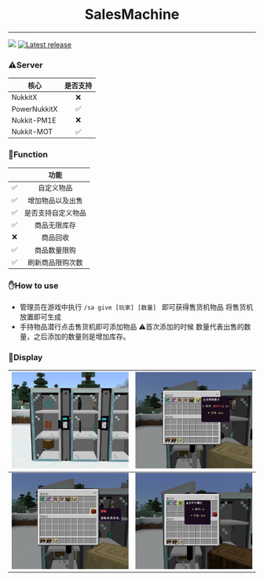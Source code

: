 # <div align="center">SalesMachine</div>  

------
![](https://img.shields.io/badge/license-GPL3.0-blue) <a href="https://github.com/Sobadfish/SalesMachine/releases/latest" alt="Latest release">
<img src="https://img.shields.io/github/v/release/Sobadfish/SalesMachine?include_prereleases" alt="Latest release">
</a>

### ⚠️Server

| 核心           | 是否支持 |
|--------------|:----:|
| NukkitX      |  ❌   |
| PowerNukkitX |  ✅   |
| Nukkit-PM1E  |  ❌   |
| Nukkit-MOT   |  ✅   |

### 📝Function
|     |    功能     |
|:---:|:---------:|
|  ✅  | 自定义物品  |
|  ✅  | 增加物品以及出售  |
|  ✅  | 是否支持自定义物品 |
|  ✅  |  商品无限库存   |
|  ❌  |   商品回收    |
|  ✅  |  商品数量限购   |
|  ✅  | 刷新商品限购次数  |

### ✋How to use
* 管理员在游戏中执行 `/sa give [玩家] [数量] ` 即可获得售货机物品
将售货机放置即可生成
* 手持物品潜行点击售货机即可添加物品 ⚠首次添加的时候 数量代表出售的数量，之后添加的数量则是增加库存。  

### 👀Display

| ![本地](./img/1.jpg)   | ![本地](./img/2.jpg)   |
|----------------------|----------------------|
| ![本地](./img/3.jpg)   | ![本地](./img/4.jpg)   |







